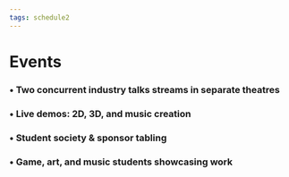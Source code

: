 ```yaml
---
tags: schedule2
---
```

# Events
### • Two concurrent industry talks streams in separate theatres

### • Live demos: 2D, 3D, and music creation

### • Student society & sponsor tabling

### • Game, art, and music students showcasing work